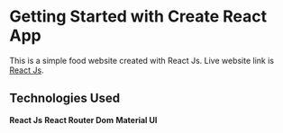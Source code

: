 # Getting Started with Create React App

This is a simple food website created with React Js.
Live website link is [React Js](https://red-onion-react-app.netlify.app).

## Technologies Used
**React Js**
**React Router Dom**
**Material UI**

